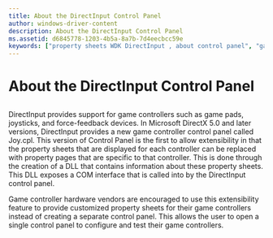 ```yaml
---
title: About the DirectInput Control Panel
author: windows-driver-content
description: About the DirectInput Control Panel
ms.assetid: d6845778-1203-4b5a-8a7b-7d4eecbcc59e
keywords: ["property sheets WDK DirectInput , about control panel", "game controllers WDK DirectInput , about control panel", "control panels WDK DirectInput , about control panel", "Joy.cpl"]
---
```


# About the DirectInput Control Panel


## <a href="" id="ddk-about-the-directinput-control-panel-di"></a>


DirectInput provides support for game controllers such as game pads, joysticks, and force-feedback devices. In Microsoft DirectX 5.0 and later versions, DirectInput provides a new game controller control panel called Joy.cpl. This version of Control Panel is the first to allow extensibility in that the property sheets that are displayed for each controller can be replaced with property pages that are specific to that controller. This is done through the creation of a DLL that contains information about these property sheets. This DLL exposes a COM interface that is called into by the DirectInput control panel.

Game controller hardware vendors are encouraged to use this extensibility feature to provide customized property sheets for their game controllers instead of creating a separate control panel. This allows the user to open a single control panel to configure and test their game controllers.

 

 




